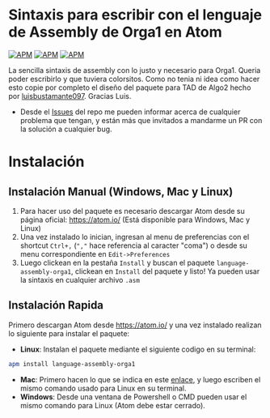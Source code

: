 
# Sintaxis para escribir con el lenguaje de Assembly de Orga1 en Atom
[![APM](https://img.shields.io/apm/v/language-assembly-orga1)](https://github.com/esWhistler/language-assembly-orga1/blob/main/CHANGELOG)
[![APM](https://img.shields.io/apm/l/language-assembly-orga1)](https://github.com/esWhistler/language-assembly-orga1/blob/main/LICENSE)
[![APM](https://img.shields.io/apm/dm/language-assembly-orga1)](https://atom.io/packages/language-assembly-orga1)

La sencilla sintaxis de assembly con lo justo y necesario para Orga1. Queria poder escribirlo y que tuviera colorsitos.
Como no tenia ni idea como hacer esto copie por completo el diseño del paquete para TAD de Algo2 hecho por [luisbustamante097](https://github.com/luisbustamante097/language-tad-aed2). Gracias Luis.

- Desde el [Issues](https://github.com/esWhistler/language-assembly-orga1/issues) del repo me pueden informar acerca de cualquier problema que tengan, y están más que invitados a mandarme un PR con la solución a cualquier bug.

# Instalación 
## Instalación Manual (Windows, Mac y Linux)
1. Para hacer uso del paquete es necesario descargar Atom desde su página oficial: https://atom.io/ (Está disponible para Windows, Mac y Linux)
2. Una vez instalado lo inician, ingresan al menu de preferencias con el shortcut `Ctrl+,` (`","` hace referencia al caracter "coma") o desde su menu correspondiente en `Edit->Preferences`
3. Luego clickean en la pestaña `Install` y buscan el paquete `language-assembly-orga1`, clickean en `Install` del paquete y listo! Ya pueden usar la sintaxis en cualquier archivo `.asm`

## Instalación Rapida
Primero descargan Atom desde https://atom.io/ y una vez instalado realizan lo siguiente para instalar el paquete:
- **Linux**: Instalan el paquete mediante el siguiente codigo en su terminal:
```bash
apm install language-assembly-orga1
```
- **Mac**: Primero hacen lo que se indica en este [enlace](https://apple.stackexchange.com/a/131349), y luego escriben el mismo comando usado para Linux en su terminal.
- **Windows**: Desde una ventana de Powershell o CMD pueden usar el mismo comando para Linux (Atom debe estar cerrado).


